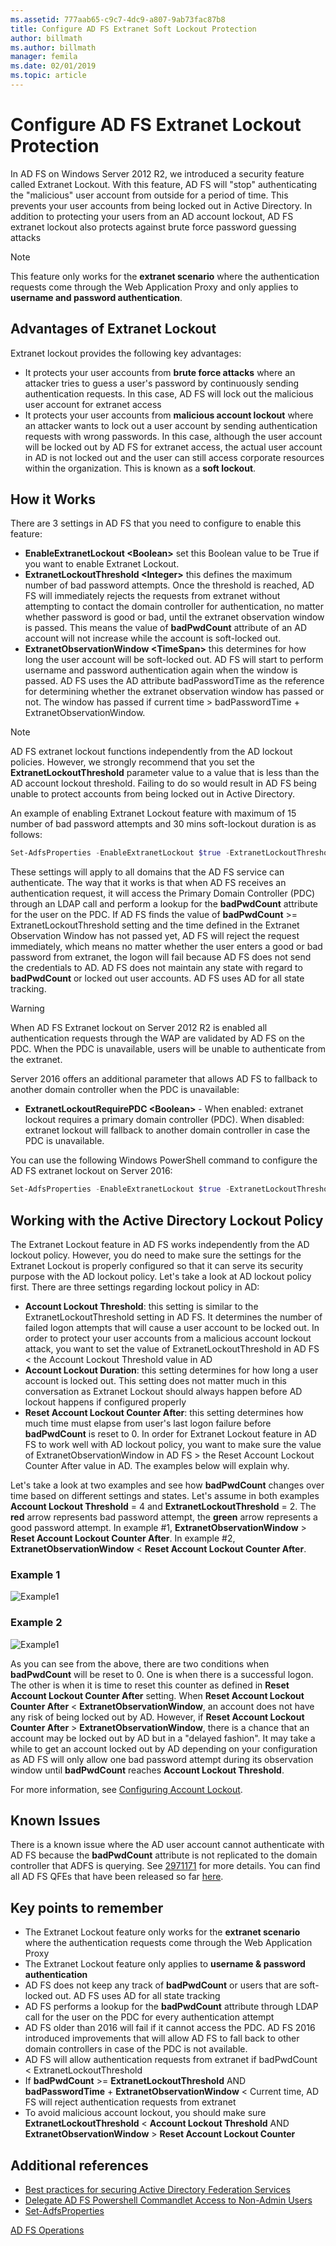 ```yaml
---
ms.assetid: 777aab65-c9c7-4dc9-a807-9ab73fac87b8
title: Configure AD FS Extranet Soft Lockout Protection
author: billmath
ms.author: billmath
manager: femila
ms.date: 02/01/2019
ms.topic: article
---
```


# Configure AD FS Extranet Lockout Protection

In AD FS on Windows Server 2012 R2, we introduced a security feature called Extranet Lockout.  With this feature, AD FS will "stop" authenticating the "malicious" user account from outside for a period of time.  This prevents your user accounts from being locked out in Active Directory.  In addition to protecting your users from an AD account lockout, AD FS extranet lockout also protects against brute force password guessing attacks

> [!NOTE]
> This feature only works for the **extranet scenario** where the authentication requests come through the Web Application Proxy and only applies to **username and password authentication**.

## Advantages of Extranet Lockout
Extranet lockout provides the following key advantages:
- It protects your user accounts from **brute force attacks** where an attacker tries to guess a user's password by continuously sending authentication requests. In this case, AD FS will lock out the malicious user account for extranet access
- It protects your user accounts from **malicious account lockout** where an attacker wants to lock out a user account by sending authentication requests with wrong passwords. In this case, although the user account will be locked out by AD FS for extranet access, the actual user account in AD is not locked out and the user can still access corporate resources within the organization. This is known as a **soft lockout**.

## How it Works
There are 3 settings in AD FS that you need to configure to enable this feature:
- **EnableExtranetLockout &lt;Boolean&gt;** set this Boolean value to be True if you want to enable Extranet Lockout.
- **ExtranetLockoutThreshold &lt;Integer&gt;** this defines the maximum number of bad password attempts. Once the threshold is reached, AD FS will immediately rejects the requests from extranet without attempting to contact the domain controller for authentication, no matter whether password is good or bad, until the extranet observation window is passed. This means the value of **badPwdCount** attribute of an AD account will not increase while the account is soft-locked out.
- **ExtranetObservationWindow &lt;TimeSpan&gt;** this determines for how long the user account will be soft-locked out. AD FS will start to perform username and password authentication again when the window is passed. AD FS uses the AD attribute badPasswordTime as the reference for determining whether the extranet observation window has passed or not. The window has passed if current time > badPasswordTime + ExtranetObservationWindow.

> [!NOTE]
> AD FS extranet lockout functions independently from the AD lockout policies. However, we strongly recommend that you set the **ExtranetLockoutThreshold** parameter value to a value that is less than the AD account lockout threshold. Failing to do so would result in AD FS being unable to protect accounts from being locked out in Active Directory.

An example of enabling Extranet Lockout feature with maximum of 15 number of bad password attempts and 30 mins soft-lockout duration is as follows:

```powershell
Set-AdfsProperties -EnableExtranetLockout $true -ExtranetLockoutThreshold 15 -ExtranetObservationWindow (new-timespan -Minutes 30)
```

These settings will apply to all domains that the AD FS service can authenticate. The way that it works is that when AD FS receives an authentication request, it will access the Primary Domain Controller (PDC) through an LDAP call and perform a lookup for the **badPwdCount** attribute for the user on the PDC. If AD FS finds the value of **badPwdCount** >= ExtranetLockoutThreshold setting and the time defined in the Extranet Observation Window has not passed yet, AD FS will reject the request immediately, which means no matter whether the user enters a good or bad password from extranet, the logon will fail because AD FS does not send the credentials to AD. AD FS does not maintain any state with regard to **badPwdCount** or locked out user accounts. AD FS uses AD for all state tracking.

> [!warning]
> When AD FS Extranet lockout on Server 2012 R2 is enabled all authentication requests through the WAP are validated by AD FS on the PDC. When the PDC is unavailable, users will be unable to authenticate from the extranet.

Server 2016 offers an additional parameter that allows AD FS to fallback to another domain controller when the PDC is unavailable:

- **ExtranetLockoutRequirePDC &lt;Boolean&gt;** - When enabled: extranet lockout requires a primary domain controller (PDC). When disabled: extranet lockout will fallback to another domain controller in case the PDC is unavailable.

You can use the following Windows PowerShell command to configure the AD FS extranet lockout on Server 2016:

```powershell
Set-AdfsProperties -EnableExtranetLockout $true -ExtranetLockoutThreshold 15 -ExtranetObservationWindow (new-timespan -Minutes 30) -ExtranetLockoutRequirePDC $false
```

## Working with the Active Directory Lockout Policy
The Extranet Lockout feature in AD FS works independently from the AD lockout policy. However, you do need to make sure the settings for the Extranet Lockout is properly configured so that it can serve its security purpose with the AD lockout policy.
Let's take a look at AD lockout policy first. There are three settings regarding lockout policy in AD:
- **Account Lockout Threshold**: this setting is similar to the ExtranetLockoutThreshold setting in AD FS. It determines the number of failed logon attempts that will cause a user account to be locked out. In order to protect your user accounts from a malicious account lockout attack, you want to set the value of ExtranetLockoutThreshold in AD FS &lt; the Account Lockout Threshold value in AD
- **Account Lockout Duration**: this setting determines for how long a user account is locked out. This setting does not matter much in this conversation as Extranet Lockout should always happen before AD lockout happens if configured properly
- **Reset Account Lockout Counter After**: this setting determines how much time must elapse from user's last logon failure before **badPwdCount** is reset to 0. In order for Extranet Lockout feature in AD FS to work well with AD lockout policy, you want to make sure the value of ExtranetObservationWindow in AD FS &gt; the Reset Account Lockout Counter After value in AD. The examples below will explain why.

Let's take a look at two examples and see how **badPwdCount** changes over time based on different settings and states. Let's assume in both examples **Account Lockout Threshold** = 4 and **ExtranetLockoutThreshold** = 2. The **red** arrow represents bad password attempt, the **green** arrow represents a good password attempt. In example #1, **ExtranetObservationWindow** &gt; **Reset Account Lockout Counter After**. In example #2, **ExtranetObservationWindow** &lt; **Reset Account Lockout Counter After**.

### Example 1
![Example1](media/Configure-AD-FS-Extranet-Lockout-Protection/one.png)

### Example 2
![Example1](media/Configure-AD-FS-Extranet-Lockout-Protection/two.png)

As you can see from the above, there are two conditions when **badPwdCount** will be reset to 0. One is when there is a successful logon. The other is when it is time to reset this counter as defined in **Reset Account Lockout Counter After** setting. When **Reset Account Lockout Counter After** &lt; **ExtranetObservationWindow**, an account does not have any risk of being locked out by AD. However, if **Reset Account Lockout Counter After** &gt; **ExtranetObservationWindow**, there is a chance that an account may be locked out by AD but in a "delayed fashion". It may take a while to get an account locked out by AD depending on your configuration as AD FS will only allow one bad password attempt during its observation window until **badPwdCount** reaches **Account Lockout Threshold**.

For more information, see [Configuring Account Lockout](/archive/blogs/secguide/configuring-account-lockout).

## Known Issues
There is a known issue where the AD user account cannot authenticate with AD FS because the **badPwdCount** attribute is not replicated to the domain controller that ADFS is querying. See [2971171](https://support.microsoft.com/help/2971171/adfs-authentication-issue-for-active-directory-users-when-extranet-loc) for more details. You can find all AD FS QFEs that have been released so far [here](../deployment/updates-for-active-directory-federation-services-ad-fs.md).

## Key points to remember
- The Extranet Lockout feature only works for the **extranet scenario** where the authentication requests come through the Web Application Proxy
- The Extranet Lockout feature only applies to **username & password authentication**
- AD FS does not keep any track of **badPwdCount** or users that are soft-locked out. AD FS uses AD for all state tracking
- AD FS performs a lookup for the **badPwdCount** attribute through LDAP call for the user on the PDC for every authentication attempt
- AD FS older than 2016 will fail if it cannot access the PDC. AD FS 2016 introduced improvements that will allow AD FS to fall back to other domain controllers in case of the PDC is not available.
- AD FS will allow authentication requests from extranet if badPwdCount < ExtranetLockoutThreshold
- If **badPwdCount** >= **ExtranetLockoutThreshold** AND **badPasswordTime** + **ExtranetObservationWindow** < Current time, AD FS will reject authentication requests from extranet
- To avoid malicious account lockout, you should make sure **ExtranetLockoutThreshold** < **Account Lockout Threshold** AND **ExtranetObservationWindow** > **Reset Account Lockout Counter**


## Additional references
- [Best practices for securing Active Directory Federation Services](../../ad-fs/deployment/best-practices-securing-ad-fs.md)
- [Delegate AD FS Powershell Commandlet Access to Non-Admin Users](delegate-ad-fs-pshell-access.md)
- [Set-AdfsProperties](/powershell/module/adfs/set-adfsproperties?view=win10-ps)

[AD FS Operations](../ad-fs-operations.md)


